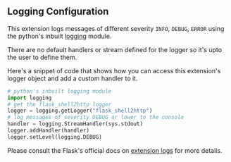 ## Logging Configuration

This extension logs messages of different severity `INFO`, `DEBUG`, `ERROR` 
using the python's inbuilt [logging](https://docs.python.org/3/library/logging.html) module.

There are no default handlers or stream defined for the logger so it's upto the user to define them.

Here's a snippet of code that shows how you can access this extension's logger object and add a custom handler to it.

```python
# python's inbuilt logging module
import logging
# get the flask_shell2http logger
logger = logging.getLogger("flask_shell2http")
# log messages of severity DEBUG or lower to the console
handler = logging.StreamHandler(sys.stdout)
logger.addHandler(handler)
logger.setLevel(logging.DEBUG)
```

Please consult the Flask's official docs on 
[extension logs](https://flask.palletsprojects.com/en/1.1.x/logging/#other-libraries) for more details.